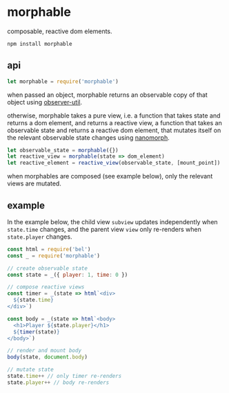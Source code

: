 # morphable

composable, reactive dom elements.

```js
npm install morphable
```

## api

```js
let morphable = require('morphable')
```

when passed an object, morphable returns an observable copy of that object using [observer-util](https://github.com/nx-js/observer-util).

otherwise, morphable takes a pure view, i.e. a function that takes state and returns a dom element, and returns a reactive view, a function that takes an observable state and returns a reactive dom element, that mutates itself on the relevant observable state changes using  [nanomorph](https://github.com/choojs/nanomorph).

```js
let observable_state = morphable({})
let reactive_view = morphable(state => dom_element)
let reactive_element = reactive_view(observable_state, [mount_point])
```

when morphables are composed (see example below), only the relevant views are mutated.

## example

In the example below, the child view `subview` updates independently when `state.time` changes, and the parent view `view` only re-renders when `state.player` changes.

```js
const html = require('bel')
const _ = require('morphable')

// create observable state
const state = _({ player: 1, time: 0 })

// compose reactive views 
const timer = _(state => html`<div>
  ${state.time}
</div>`)

const body = _(state => html`<body>
  <h1>Player ${state.player}</h1>
  ${timer(state)}
</body>`)

// render and mount body
body(state, document.body)

// mutate state
state.time++ // only timer re-renders
state.player++ // body re-renders
```